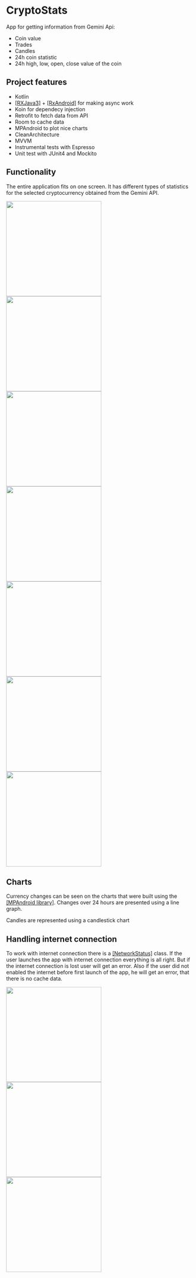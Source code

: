 # CryptoStats

App for getting information from Gemini Api:
* Coin value
* Trades
* Candles
* 24h coin statistic
* 24h high, low, open, close value of the coin

## Project features
* Kotlin
* [[RXJava3]](https://github.com/ReactiveX/RxJava) + [[RxAndroid]](https://github.com/ReactiveX/RxAndroid) for making async work
* Koin for dependecy injection
* Retrofit to fetch data from API
* Room to cache data
* MPAndroid to plot nice charts
* CleanArchitecture
* MVVM
* Instrumental tests with Espresso
* Unit test with JUnit4 and Mockito

## Functionality
The entire application fits on one screen. It has different types of statistics for the selected cryptocurrency obtained from the Gemini API.
<p>
  <img src="https://github.com/avelycure/avelycure/blob/master/assets/cryptostats/actual1.jpg" width="256" />
  <img src="https://github.com/avelycure/avelycure/blob/master/assets/cryptostats/actual2.jpg" width="256" />
  <img src="https://github.com/avelycure/avelycure/blob/master/assets/cryptostats/actual3.jpg" width="256" />
  <img src="https://github.com/avelycure/avelycure/blob/master/assets/cryptostats/cache1.jpg" width="256" />
  <img src="https://github.com/avelycure/avelycure/blob/master/assets/cryptostats/error.jpg" width="256" />
  <img src="https://github.com/avelycure/avelycure/blob/master/assets/cryptostats/on_disable_network.jpg" width="256" />
  <img src="https://github.com/avelycure/avelycure/blob/master/assets/cryptostats/on_update.jpg" width="256" />
</p>

## Charts
Currency changes can be seen on the charts that were built using the [[MPAndroid library]](https://github.com/PhilJay/MPAndroidChart). Changes over 24 hours are presented using a line graph. 

Candles are represented using a candlestick chart

## Handling internet connection
To work with internet connection there is a [[NetworkStatus]](https://github.com/avelycure/CryptoStats/blob/master/app/src/main/java/com/avelycure/cryptostats/utils/network_utils/NetworkStatus.kt) class. If the user launches the app with internet connection everything is all right. But if the internet connection is lost user will get an error. Also if the user did not enabled the internet before first launch of the app, he will get an error, that there is no cache data. 
<p>
  <img src="https://github.com/avelycure/avelycure/blob/master/assets/cryptostats/error.jpg" width="256" />
  <img src="https://github.com/avelycure/avelycure/blob/master/assets/cryptostats/on_disable_network.jpg" width="256" />
  <img src="https://github.com/avelycure/avelycure/blob/master/assets/cryptostats/on_update.jpg" width="256" />
</p>

